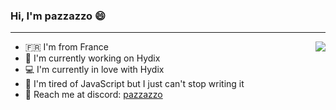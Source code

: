 ### Hi, I'm pazzazzo 😄
---

<img align="right" src="https://github-readme-stats.vercel.app/api/top-langs/?username=pazzazzo" />

- 🇫🇷 I'm from France
- 🔨 I'm currently working on Hydix
- 💻 I'm currently in love with Hydix
- 🤔 I'm tired of JavaScript but I just can't stop writing it
- 💬 Reach me at discord: [pazzazzo](http://discord.com/users/440424125652008960)
